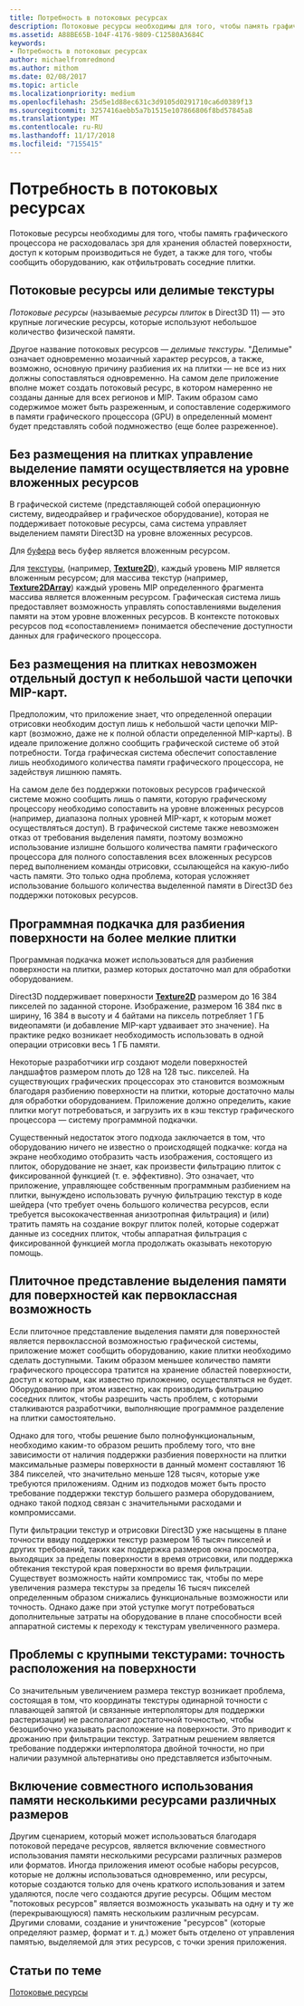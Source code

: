 ```yaml
---
title: Потребность в потоковых ресурсах
description: Потоковые ресурсы необходимы для того, чтобы память графического процессора не расходовалась зря для хранения областей поверхности, доступ к которым производиться не будет, а также для того, чтобы сообщить оборудованию, как отфильтровать соседние плитки.
ms.assetid: A88BE65B-104F-4176-9809-C12580A3684C
keywords:
- Потребность в потоковых ресурсах
author: michaelfromredmond
ms.author: mithom
ms.date: 02/08/2017
ms.topic: article
ms.localizationpriority: medium
ms.openlocfilehash: 25d5e1d88ec631c3d9105d0291710ca6d0389f13
ms.sourcegitcommit: 3257416aebb5a7b1515e107866806f8bd57845a8
ms.translationtype: MT
ms.contentlocale: ru-RU
ms.lasthandoff: 11/17/2018
ms.locfileid: "7155415"
---
```

# <a name="the-need-for-streaming-resources"></a>Потребность в потоковых ресурсах


Потоковые ресурсы необходимы для того, чтобы память графического процессора не расходовалась зря для хранения областей поверхности, доступ к которым производиться не будет, а также для того, чтобы сообщить оборудованию, как отфильтровать соседние плитки.

## <a name="span-idstreamingresourcesorsparsetexturesspanspan-idstreamingresourcesorsparsetexturesspanspan-idstreamingresourcesorsparsetexturesspanstreaming-resources-or-sparse-textures"></a><span id="Streaming_resources_or_sparse_textures"></span><span id="streaming_resources_or_sparse_textures"></span><span id="STREAMING_RESOURCES_OR_SPARSE_TEXTURES"></span>Потоковые ресурсы или делимые текстуры


*Потоковые ресурсы* (называемые *ресурсы плиток* в Direct3D 11) — это крупные логические ресурсы, которые используют небольшое количество физической памяти.

Другое название потоковых ресурсов — *делимые текстуры*. "Делимые" означает одновременно мозаичный характер ресурсов, а также, возможно, основную причину разбиения их на плитки — не все из них должны сопоставляться одновременно. На самом деле приложение вполне может создать потоковый ресурс, в котором намеренно не созданы данные для всех регионов и MIP. Таким образом само содержимое может быть разреженным, и сопоставление содержимого в памяти графического процессора (GPU) в определенный момент будет представлять собой подмножество (еще более разреженное).

## <a name="span-idwithouttilingmemoryallocationsaremanagedatsubresourcegranularityspanspan-idwithouttilingmemoryallocationsaremanagedatsubresourcegranularityspanspan-idwithouttilingmemoryallocationsaremanagedatsubresourcegranularityspanwithout-tiling-memory-allocations-are-managed-at-subresource-granularity"></a><span id="Without_tiling__memory_allocations_are_managed_at_subresource_granularity"></span><span id="without_tiling__memory_allocations_are_managed_at_subresource_granularity"></span><span id="WITHOUT_TILING__MEMORY_ALLOCATIONS_ARE_MANAGED_AT_SUBRESOURCE_GRANULARITY"></span>Без размещения на плитках управление выделение памяти осуществляется на уровне вложенных ресурсов


В графической системе (представляющей собой операционную систему, видеодрайвер и графическое оборудование), которая не поддерживает потоковые ресурсы, сама система управляет выделением памяти Direct3D на уровне вложенных ресурсов.

Для [буфера](introduction-to-buffers.md) весь буфер является вложенным ресурсом.

Для [текстуры](textures.md), (например, [**Texture2D**](https://msdn.microsoft.com/library/windows/desktop/ff471525)), каждый уровень MIP является вложенным ресурсом; для массива текстур (например, [**Texture2DArray**](https://msdn.microsoft.com/library/windows/desktop/ff471526)) каждый уровень MIP определенного фрагмента массива является вложенным ресурсом. Графическая система лишь предоставляет возможность управлять сопоставлениями выделения памяти на этом уровне вложенных ресурсов. В контексте потоковых ресурсов под «сопоставлением» понимается обеспечение доступности данных для графического процессора.

## <a name="span-idwithouttilingcantaccessonlyasmallportionofmipmapchainspanspan-idwithouttilingcantaccessonlyasmallportionofmipmapchainspanspan-idwithouttilingcantaccessonlyasmallportionofmipmapchainspanwithout-tiling-cant-access-only-a-small-portion-of-mipmap-chain"></a><span id="Without_tiling__can_t_access_only_a_small_portion_of_mipmap_chain"></span><span id="without_tiling__can_t_access_only_a_small_portion_of_mipmap_chain"></span><span id="WITHOUT_TILING__CAN_T_ACCESS_ONLY_A_SMALL_PORTION_OF_MIPMAP_CHAIN"></span>Без размещения на плитках невозможен отдельный доступ к небольшой части цепочки MIP-карт.


Предположим, что приложение знает, что определенной операции отрисовки необходим доступ лишь к небольшой части цепочки MIP-карт (возможно, даже не к полной области определенной MIP-карты). В идеале приложение должно сообщить графической системе об этой потребности. Тогда графическая система обеспечит сопоставление лишь необходимого количества памяти графического процессора, не задействуя лишнюю память.

На самом деле без поддержки потоковых ресурсов графической системе можно сообщить лишь о памяти, которую графическому процессору необходимо сопоставить на уровне вложенных ресурсов (например, диапазона полных уровней MIP-карт, к которым может осуществляться доступ). В графической системе также невозможен отказ от требования выделения памяти, поэтому возможно использование излишне большого количества памяти графического процессора для полного сопоставления всех вложенных ресурсов перед выполнением команды отрисовки, ссылающейся на какую-либо часть памяти. Это только одна проблема, которая усложняет использование большого количества выделенной памяти в Direct3D без поддержки потоковых ресурсов.

## <a name="span-idsoftwarepagingtobreakthesurfaceintosmallertilesspanspan-idsoftwarepagingtobreakthesurfaceintosmallertilesspanspan-idsoftwarepagingtobreakthesurfaceintosmallertilesspansoftware-paging-to-break-the-surface-into-smaller-tiles"></a><span id="Software_paging_to_break_the_surface_into_smaller_tiles"></span><span id="software_paging_to_break_the_surface_into_smaller_tiles"></span><span id="SOFTWARE_PAGING_TO_BREAK_THE_SURFACE_INTO_SMALLER_TILES"></span>Программная подкачка для разбиения поверхности на более мелкие плитки


Программная подкачка может использоваться для разбиения поверхности на плитки, размер которых достаточно мал для обработки оборудованием.

Direct3D поддерживает поверхности [**Texture2D**](https://msdn.microsoft.com/library/windows/desktop/ff471525) размером до 16 384 пикселей по заданной стороне. Изображение, размером 16 384 пкс в ширину, 16 384 в высоту и 4 байтами на пиксель потребляет 1 ГБ видеопамяти (и добавление MIP-карт удваивает это значение). На практике редко возникает необходимость использовать в одной операции отрисовки весь 1 ГБ памяти.

Некоторые разработчики игр создают модели поверхностей ландшафтов размером плоть до 128 на 128 тыс. пикселей. На существующих графических процессорах это становится возможным благодаря разбиению поверхности на плитки, которые достаточно малы для обработки оборудованием. Приложение должно определить, какие плитки могут потребоваться, и загрузить их в кэш текстур графического процессора — систему программной подкачки.

Существенный недостаток этого подхода заключается в том, что оборудованию ничего не известно о происходящей подкачке: когда на экране необходимо отобразить часть изображения, состоящего из плиток, оборудование не знает, как произвести фильтрацию плиток с фиксированной функцией (т. е. эффективно). Это означает, что приложение, управляющее собственным программным разбиением на плитки, вынуждено использовать ручную фильтрацию текстур в коде шейдера (что требует очень большого количества ресурсов, если требуется высококачественная анизотропная фильтрация) и (или) тратить память на создание вокруг плиток полей, которые содержат данные из соседних плиток, чтобы аппаратная фильтрация с фиксированной функцией могла продолжать оказывать некоторую помощь.

## <a name="span-idmakingtiledrepresentationofsurfaceallocationsafirst-classfeaturespanspan-idmakingtiledrepresentationofsurfaceallocationsafirst-classfeaturespanspan-idmakingtiledrepresentationofsurfaceallocationsafirst-classfeaturespanmaking-tiled-representation-of-surface-allocations-a-first-class-feature"></a><span id="Making_tiled_representation_of_surface_allocations_a_first-class_feature"></span><span id="making_tiled_representation_of_surface_allocations_a_first-class_feature"></span><span id="MAKING_TILED_REPRESENTATION_OF_SURFACE_ALLOCATIONS_A_FIRST-CLASS_FEATURE"></span>Плиточное представление выделения памяти для поверхностей как первоклассная возможность


Если плиточное представление выделения памяти для поверхностей является первоклассной возможностью графической системы, приложение может сообщить оборудованию, какие плитки необходимо сделать доступными. Таким образом меньшее количество памяти графического процессора тратится на хранение областей поверхности, доступ к которым, как известно приложению, осуществляться не будет. Оборудованию при этом известно, как производить фильтрацию соседних плиток, чтобы разрешить часть проблем, с которыми сталкиваются разработчики, выполняющие программное разделение на плитки самостоятельно.

Однако для того, чтобы решение было полнофункциональным, необходимо каким-то образом решить проблему того, что вне зависимости от наличия поддержки разбиения поверхности на плитки максимальные размеры поверхности в данный момент составляют 16 384 пикселей, что значительно меньше 128 тысяч, которые уже требуются приложениям. Одним из подходов может быть просто требование поддержки текстур большего размера оборудованием, однако такой подход связан с значительными расходами и компромиссами.

Пути фильтрации текстур и отрисовки Direct3D уже насыщены в плане точности ввиду поддержки текстур размером 16 тысяч пикселей и других требований, таких как поддержка размеров окна просмотра, выходящих за пределы поверхности в время отрисовки, или поддержка обтекания текстурой края поверхности во время фильтрации. Существует возможность найти компромисс так, чтобы по мере увеличения размера текстуры за пределы 16 тысяч пикселей определенным образом снижались функциональные возможности или точность. Однако даже при этой уступке могут потребоваться дополнительные затраты на оборудование в плане способности всей аппаратной системы к переходу к текстурам увеличенного размера.

## <a name="span-idissuewithlargetexturesprecisionforlocationsonsurfacespanspan-idissuewithlargetexturesprecisionforlocationsonsurfacespanspan-idissuewithlargetexturesprecisionforlocationsonsurfacespanissue-with-large-textures-precision-for-locations-on-surface"></a><span id="Issue_with_large_textures__precision_for_locations_on_surface"></span><span id="issue_with_large_textures__precision_for_locations_on_surface"></span><span id="ISSUE_WITH_LARGE_TEXTURES__PRECISION_FOR_LOCATIONS_ON_SURFACE"></span>Проблемы с крупными текстурами: точность расположения на поверхности


Со значительным увеличением размера текстур возникает проблема, состоящая в том, что координаты текстуры одинарной точности с плавающей запятой (и связанные интерполяторы для поддержки растеризации) не располагают достаточной точностью, чтобы безошибочно указывать расположение на поверхности. Это приводит к дрожанию при фильтрации текстур. Затратным решением является требование поддержки интерполятора двойной точности, но при наличии разумной альтернативы оно представляется избыточным.

## <a name="span-idenablingmultipleresourcesofdifferentdimensionstosharememoryspanspan-idenablingmultipleresourcesofdifferentdimensionstosharememoryspanspan-idenablingmultipleresourcesofdifferentdimensionstosharememoryspanenabling-multiple-resources-of-different-dimensions-to-share-memory"></a><span id="Enabling_multiple_resources_of_different_dimensions_to_share_memory"></span><span id="enabling_multiple_resources_of_different_dimensions_to_share_memory"></span><span id="ENABLING_MULTIPLE_RESOURCES_OF_DIFFERENT_DIMENSIONS_TO_SHARE_MEMORY"></span>Включение совместного использования памяти несколькими ресурсами различных размеров


Другим сценарием, который может использоваться благодаря потоковой передаче ресурсов, является включение совместного использования памяти несколькими ресурсами различных размеров или форматов. Иногда приложения имеют особые наборы ресурсов, которые не должны использоваться одновременно, или ресурсы, которые создаются только для очень краткого использования и затем удаляются, после чего создаются другие ресурсы. Общим местом "потоковых ресурсов" является возможность указывать на одну и ту же (перекрывающуюся) память нескольким различным ресурсам. Другими словами, создание и уничтожение "ресурсов" (которые определяют размер, формат и т. д.) может быть отделено от управления памятью, выделяемой для этих ресурсов, с точки зрения приложения.

## <a name="span-idrelated-topicsspanrelated-topics"></a><span id="related-topics"></span>Статьи по теме


[Потоковые ресурсы](streaming-resources.md)

 

 




